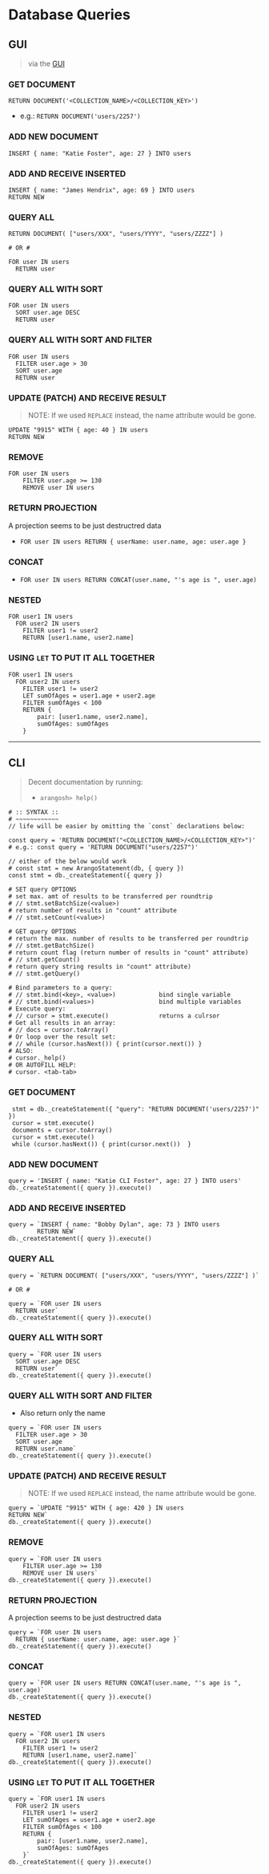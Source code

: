 # Database Queries
## GUI
> via the [GUI](http://localhost:8529/_db/_system/_admin/aardvark/index.html#queries)

### GET DOCUMENT
`RETURN DOCUMENT('<COLLECTION_NAME>/<COLLECTION_KEY>')`
- e.g.: `RETURN DOCUMENT('users/2257')`

### ADD NEW DOCUMENT
`INSERT { name: "Katie Foster", age: 27 } INTO users`

### ADD AND RECEIVE INSERTED
```
INSERT { name: "James Hendrix", age: 69 } INTO users
RETURN NEW
```

### QUERY ALL
```
RETURN DOCUMENT( ["users/XXX", "users/YYYY", "users/ZZZZ"] )

# OR #

FOR user IN users
  RETURN user
```

### QUERY ALL WITH SORT
```
FOR user IN users
  SORT user.age DESC
  RETURN user
```

### QUERY ALL WITH SORT AND FILTER
```
FOR user IN users
  FILTER user.age > 30
  SORT user.age
  RETURN user
```

### UPDATE (PATCH) AND RECEIVE RESULT
> NOTE: If we used `REPLACE` instead, the name attribute would be gone. 
```
UPDATE "9915" WITH { age: 40 } IN users
RETURN NEW
```

### REMOVE
```
FOR user IN users
    FILTER user.age >= 130
    REMOVE user IN users
```

### RETURN PROJECTION
A projection seems to be just destructred data
- `FOR user IN users RETURN { userName: user.name, age: user.age }`

### CONCAT
- `FOR user IN users RETURN CONCAT(user.name, "'s age is ", user.age)`

### NESTED
```
FOR user1 IN users
  FOR user2 IN users
    FILTER user1 != user2
    RETURN [user1.name, user2.name]
```

### USING `LET` TO PUT IT ALL TOGETHER
```
FOR user1 IN users
  FOR user2 IN users
    FILTER user1 != user2
    LET sumOfAges = user1.age + user2.age
    FILTER sumOfAges < 100
    RETURN {
        pair: [user1.name, user2.name],
        sumOfAges: sumOfAges
    }
```


---


## CLI
> Decent documentation by running:
> - `arangosh> help()`
```
# :: SYNTAX ::
# ~~~~~~~~~~~~
// life will be easier by omitting the `const` declarations below:

const query = 'RETURN DOCUMENT("<COLLECTION_NAME>/<COLLECTION_KEY>")'
# e.g.: const query = 'RETURN DOCUMENT("users/2257")'

// either of the below would work
# const stmt = new ArangoStatement(db, { query })
const stmt = db._createStatement({ query })

# SET query OPTIONS
# set max. amt of results to be transferred per roundtrip
# // stmt.setBatchSize(<value>)
# return number of results in "count" attribute
# // stmt.setCount(<value>)

# GET query OPTIONS
# return the max. number of results to be transferred per roundtrip
# // stmt.getBatchSize()
# return count flag (return number of results in "count" attribute)
# // stmt.getCount()
# return query string results in "count" attribute)
# // stmt.getQuery()

# Bind parameters to a query:
# // stmt.bind(<key>, <value>)            bind single variable
# // stmt.bind(<values>)                  bind multiple variables
# Execute query:
# // cursor = stmt.execute()              returns a culrsor
# Get all results in an array:
# // docs = cursor.toArray()
# Or loop over the result set:
# // while (cursor.hasNext()) { print(cursor.next()) }
# ALSO:
# cursor._help()
# OR AUTOFILL HELP:
# cursor. <tab-tab>
```

### GET DOCUMENT
```
 stmt = db._createStatement({ "query": "RETURN DOCUMENT('users/2257')" })
 cursor = stmt.execute()
 documents = cursor.toArray()
 cursor = stmt.execute()
 while (cursor.hasNext()) { print(cursor.next())  }
 ```

### ADD NEW DOCUMENT
```
query = 'INSERT { name: "Katie CLI Foster", age: 27 } INTO users'
db._createStatement({ query }).execute()
```

### ADD AND RECEIVE INSERTED
```
query = `INSERT { name: "Bobby Dylan", age: 73 } INTO users
        RETURN NEW`
db._createStatement({ query }).execute()
```

### QUERY ALL
```
query = `RETURN DOCUMENT( ["users/XXX", "users/YYYY", "users/ZZZZ"] )`

# OR #

query = `FOR user IN users
  RETURN user`
db._createStatement({ query }).execute()
```

### QUERY ALL WITH SORT
```
query = `FOR user IN users
  SORT user.age DESC
  RETURN user`
db._createStatement({ query }).execute()
```

### QUERY ALL WITH SORT AND FILTER
- Also return only the name
```
query = `FOR user IN users
  FILTER user.age > 30
  SORT user.age
  RETURN user.name`
db._createStatement({ query }).execute()
```

### UPDATE (PATCH) AND RECEIVE RESULT
> NOTE: If we used `REPLACE` instead, the name attribute would be gone. 
```
query = `UPDATE "9915" WITH { age: 420 } IN users
RETURN NEW`
db._createStatement({ query }).execute()
```

### REMOVE
```
query = `FOR user IN users
    FILTER user.age >= 130
    REMOVE user IN users`
db._createStatement({ query }).execute()
```

### RETURN PROJECTION
A projection seems to be just destructred data
```
query = `FOR user IN users
  RETURN { userName: user.name, age: user.age }`
db._createStatement({ query }).execute()
```

### CONCAT
```
query = `FOR user IN users RETURN CONCAT(user.name, "'s age is ", user.age)`
db._createStatement({ query }).execute()
```

### NESTED
```
query = `FOR user1 IN users
  FOR user2 IN users
    FILTER user1 != user2
    RETURN [user1.name, user2.name]`
db._createStatement({ query }).execute()
```

### USING `LET` TO PUT IT ALL TOGETHER
```
query = `FOR user1 IN users
  FOR user2 IN users
    FILTER user1 != user2
    LET sumOfAges = user1.age + user2.age
    FILTER sumOfAges < 100
    RETURN {
        pair: [user1.name, user2.name],
        sumOfAges: sumOfAges
    }`
db._createStatement({ query }).execute()
```